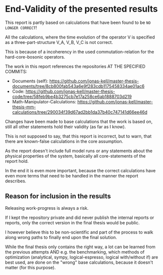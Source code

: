 # End-Validity of the presented results

This report is partly based on calculations that have been found to be `NO LONGER CORRECT`!

All the calculations, where the time evolution of the operator V is specified as a three-part-structure V_A, V_B, V_C is not correct.

This is because of a incoherency in the used commutation-relation for the hard-core-bosonic operators.

The work in this report references the repositories AT THE SPECIFIED COMMITS:

-   Documents (self): https://github.com/jonas-kell/master-thesis-documents/tree/8cb800fab543a6e9f283cdb1175458334ae01ac6
-   Code: https://github.com/jonas-kell/master-thesis-code/tree/58feb9be4b3275cb7e17a258ce6ab1888703d219
-   Math-Manipulator-Calculations: https://github.com/jonas-kell/master-thesis-mm-calculations/tree/290034f39d67ad2bb1da37b40c747141d66ee46d

Changes have been made to base calculations that the work is based on, still all other statements hold their validity (as far as I know).

This is not supposed to say, that this report is incorrect, but to warn, that there are known-false calculations in the core assumption.

As the report doesn't include full model runs or any statements about the physical properties of the system, basically all core-statements of the report hold.

In the end it is even more important, because the correct calculations have even more terms that need to be handled in the manner the report describes.

## Reason for inclusion in the results

Releasing work-progress is always a risk.

If I kept the repository private and did never publish the internal reports or reports, only the correct version in the final thesis would be public.

I however believe this to be non-scientific and part of the process to walk along wrong paths to finally end upon the final solution.

While the final thesis only contains the right way, a lot can be learned from the previous attempts AND e.g. the benchmarking, which methods of optimization (analytical, sympy, logical-espresso, logical with/without if) are best used, are done on the "wrong" base calculations, because it doesn't matter (for this purpose).
